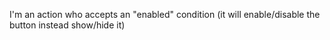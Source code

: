 I'm an action who accepts an "enabled" condition (it will enable/disable the button instead show/hide it)